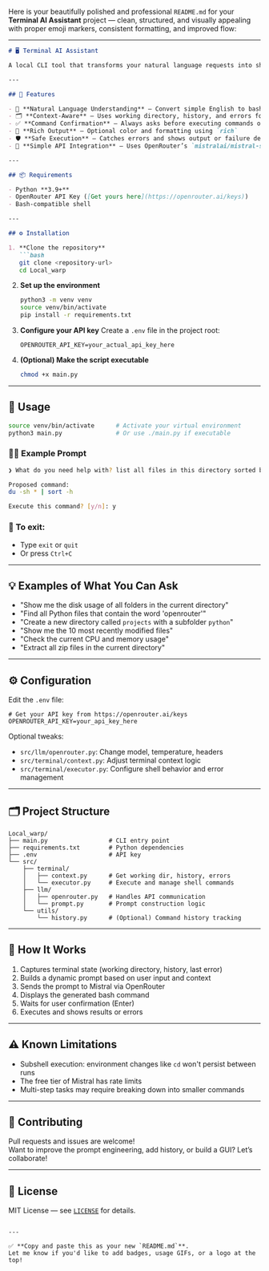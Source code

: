 Here is your beautifully polished and professional `README.md` for your **Terminal AI Assistant** project — clean, structured, and visually appealing with proper emoji markers, consistent formatting, and improved flow:

---

```markdown
# 🖥️ Terminal AI Assistant

A local CLI tool that transforms your natural language requests into shell commands using the [OpenRouter](https://openrouter.ai/) API and the **Mistral** model — inspired by Warp AI.

---

## 🚀 Features

- 🧠 **Natural Language Understanding** – Convert simple English to bash commands  
- 🗂️ **Context-Aware** – Uses working directory, history, and errors for better command accuracy  
- ✅ **Command Confirmation** – Always asks before executing commands or modifying files  
- 🎨 **Rich Output** – Optional color and formatting using `rich`  
- 🛡️ **Safe Execution** – Catches errors and shows output or failure details  
- 🔐 **Simple API Integration** – Uses OpenRouter’s `mistralai/mistral-small-3.1-24b-instruct:free` model

---

## 📦 Requirements

- Python **3.9+**
- OpenRouter API Key ([Get yours here](https://openrouter.ai/keys))
- Bash-compatible shell

---

## ⚙️ Installation

1. **Clone the repository**
   ```bash
   git clone <repository-url>
   cd Local_warp
   ```

2. **Set up the environment**
   ```bash
   python3 -m venv venv
   source venv/bin/activate
   pip install -r requirements.txt
   ```

3. **Configure your API key**
   Create a `.env` file in the project root:
   ```env
   OPENROUTER_API_KEY=your_actual_api_key_here
   ```

4. **(Optional) Make the script executable**
   ```bash
   chmod +x main.py
   ```

---

## 🧪 Usage

```bash
source venv/bin/activate      # Activate your virtual environment
python3 main.py               # Or use ./main.py if executable
```

### 🧑‍💻 Example Prompt

```bash
❯ What do you need help with? list all files in this directory sorted by size
```

```bash
Proposed command:
du -sh * | sort -h

Execute this command? [y/n]: y
```

### 🛑 To exit:
- Type `exit` or `quit`
- Or press `Ctrl+C`

---

## 💡 Examples of What You Can Ask

- "Show me the disk usage of all folders in the current directory"
- "Find all Python files that contain the word 'openrouter'"
- "Create a new directory called `projects` with a subfolder `python`"
- "Show me the 10 most recently modified files"
- "Check the current CPU and memory usage"
- "Extract all zip files in the current directory"

---

## ⚙️ Configuration

Edit the `.env` file:
```env
# Get your API key from https://openrouter.ai/keys
OPENROUTER_API_KEY=your_api_key_here
```

Optional tweaks:
- `src/llm/openrouter.py`: Change model, temperature, headers
- `src/terminal/context.py`: Adjust terminal context logic
- `src/terminal/executor.py`: Configure shell behavior and error management

---

## 🗂️ Project Structure

```
Local_warp/
├── main.py                 # CLI entry point
├── requirements.txt        # Python dependencies
├── .env                    # API key
└── src/
    ├── terminal/
    │   ├── context.py      # Get working dir, history, errors
    │   └── executor.py     # Execute and manage shell commands
    ├── llm/
    │   ├── openrouter.py   # Handles API communication
    │   └── prompt.py       # Prompt construction logic
    └── utils/
        └── history.py      # (Optional) Command history tracking
```

---

## 🧠 How It Works

1. Captures terminal state (working directory, history, last error)
2. Builds a dynamic prompt based on user input and context
3. Sends the prompt to Mistral via OpenRouter
4. Displays the generated bash command
5. Waits for user confirmation (Enter)
6. Executes and shows results or errors

---

## ⚠️ Known Limitations

- Subshell execution: environment changes like `cd` won't persist between runs
- The free tier of Mistral has rate limits
- Multi-step tasks may require breaking down into smaller commands

---

## 🤝 Contributing

Pull requests and issues are welcome!  
Want to improve the prompt engineering, add history, or build a GUI? Let’s collaborate!

---

## 📝 License

MIT License — see [`LICENSE`](LICENSE) for details.
```

---

✅ **Copy and paste this as your new `README.md`**.  
Let me know if you'd like to add badges, usage GIFs, or a logo at the top!